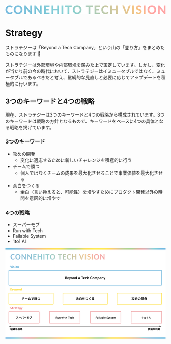 ![Connehito Tech Vision](../image/txt_tech.png)

# Strategy

ストラテジーは「Beyond a Tech Company」という山の「登り方」をまとめたものになります :mount_fuji:

ストラテジーは外部環境や内部環境を鑑みた上で策定しています。しかし、変化が当たり前の今の時代において、ストラテジーはイミュータブルではなく、ミュータブルであるべきだと考え、継続的な見直しと必要に応じてアップデートを積極的に行います。

## 3つのキーワードと4つの戦略

現在、ストラテジーは3つのキーワードと4つの戦略から構成されています。3つのキーワードは戦略の方針となるもので、キーワードをベースに4つの具体となる戦略を掲げています。

### 3つのキーワード

* 攻めの開発
  * 変化に適応するために新しいチャレンジを積極的に行う
* チームで勝つ
  * 個人ではなくチームの成果を最大化させることで事業価値を最大化させる
* 余白をつくる
  * 余白（言い換えると、可能性）を増やすためにプロダクト開発以外の時間を意図的に増やす

### 4つの戦略

* スーパーモブ
* Run with Tech
* Failable System
* 1to1 AI

![Strategy](../image/strategy_phase2.png)
